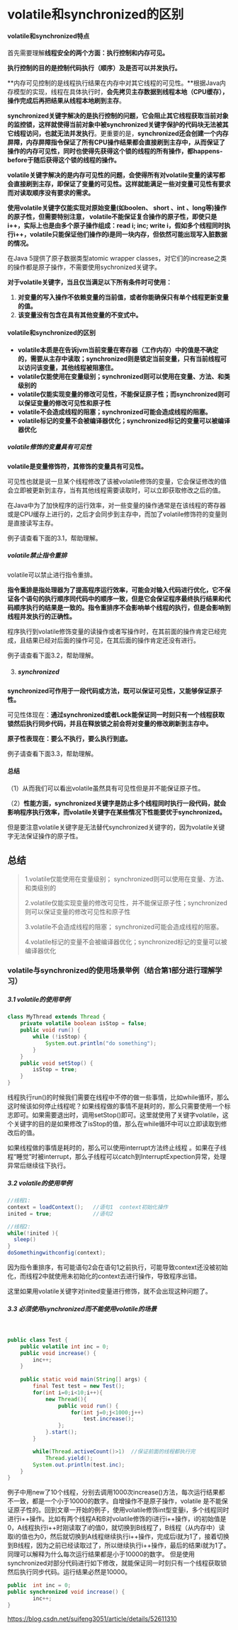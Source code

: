 # volatile和synchronized的区别

#### volatile和synchronized特点

首先需要理解**线程安全的两个方面：执行控制和内存可见。**

**执行控制的目的是控制代码执行（顺序）及是否可以并发执行。**

**内存可见控制的是线程执行结果在内存中对其它线程的可见性。**根据Java内存模型的实现，线程在具体执行时，**会先拷贝主存数据到线程本地（CPU缓存），操作完成后再把结果从线程本地刷到主存**。

**synchronized关键字解决的是执行控制的问题，它会阻止其它线程获取当前对象的监控锁，这样就使得当前对象中被synchronized关键字保护的代码块无法被其它线程访问，也就无法并发执行**。更重要的是，**synchronized还会创建一个内存屏障，内存屏障指令保证了所有CPU操作结果都会直接刷到主存中，从而保证了操作的内存可见性，同时也使得先获得这个锁的线程的所有操作，都happens-before于随后获得这个锁的线程的操作。**

**volatile关键字解决的是内存可见性的问题，会使得所有对volatile变量的读写都会直接刷到主存，即保证了变量的可见性。这样就能满足一些对变量可见性有要求而对读取顺序没有要求的需求。**

**使用volatile关键字仅能实现对原始变量(如boolen、 short 、int 、long等)操作的原子性，但需要特别注意， volatile不能保证复合操作的原子性，即使只是i++，实际上也是由多个原子操作组成：read i; inc; write i，假如多个线程同时执行i++，volatile只能保证他们操作的i是同一块内存，但依然可能出现写入脏数据的情况。**

在Java 5提供了原子数据类型atomic wrapper classes，对它们的increase之类的操作都是原子操作，不需要使用sychronized关键字。

**对于volatile关键字，当且仅当满足以下所有条件时可使用：**

1. **对变量的写入操作不依赖变量的当前值，或者你能确保只有单个线程更新变量的值。**
2. **该变量没有包含在具有其他变量的不变式中。**




#### volatile和synchronized的区别

- **volatile本质是在告诉jvm当前变量在寄存器（工作内存）中的值是不确定的，需要从主存中读取；synchronized则是锁定当前变量，只有当前线程可以访问该变量，其他线程被阻塞住。**
- **volatile仅能使用在变量级别；synchronized则可以使用在变量、方法、和类级别的**
- **volatile仅能实现变量的修改可见性，不能保证原子性；而synchronized则可以保证变量的修改可见性和原子性**
- **volatile不会造成线程的阻塞；synchronized可能会造成线程的阻塞。**
- **volatile标记的变量不会被编译器优化；synchronized标记的变量可以被编译器优化**





##### volatile修饰的变量具有可见性

**volatile是变量修饰符，其修饰的变量具有可见性。**

可见性也就是说一旦某个线程修改了该被volatile修饰的变量，它会保证修改的值会立即被更新到主存，当有其他线程需要读取时，可以立即获取修改之后的值。

在Java中为了加快程序的运行效率，对一些变量的操作通常是在该线程的寄存器或是CPU缓存上进行的，之后才会同步到主存中，而加了volatile修饰符的变量则是直接读写主存。

例子请查看下面的3.1，帮助理解。



##### volatile禁止指令重排 

volatile可以禁止进行指令重排。

**指令重排是指处理器为了提高程序运行效率，可能会对输入代码进行优化，它不保证各个语句的执行顺序同代码中的顺序一致，但是它会保证程序最终执行结果和代码顺序执行的结果是一致的。指令重排序不会影响单个线程的执行，但是会影响到线程并发执行的正确性。**

程序执行到volatile修饰变量的读操作或者写操作时，在其前面的操作肯定已经完成，且结果已经对后面的操作可见，在其后面的操作肯定还没有进行。

例子请查看下面3.2，帮助理解。



3. ##### synchronized 

**synchronized可作用于一段代码或方法，既可以保证可见性，又能够保证原子性。**

可见性体现在：**通过synchronized或者Lock能保证同一时刻只有一个线程获取锁然后执行同步代码，并且在释放锁之前会将对变量的修改刷新到主存中。**

**原子性表现在：要么不执行，要么执行到底。**

例子请查看下面3.3，帮助理解。



#### 总结

（1）从而我们可以看出volatile虽然具有可见性但是并不能保证原子性。

（2）**性能方面，synchronized关键字是防止多个线程同时执行一段代码，就会影响程序执行效率，而volatile关键字在某些情况下性能要优于synchronized。**

但是要注意volatile关键字是无法替代synchronized关键字的，因为volatile关键字无法保证操作的原子性。



## 总结

> 1.volatile仅能使用在变量级别；  synchronized则可以使用在变量、方法、和类级别的
>
> 2.volatile仅能实现变量的修改可见性，并不能保证原子性；synchronized则可以保证变量的修改可见性和原子性
>
> 3.volatile不会造成线程的阻塞； synchronized可能会造成线程的阻塞。
>
> 4.volatile标记的变量不会被编译器优化；synchronized标记的变量可以被编译器优化



### volatile与synchronized的使用场景举例（结合第1部分进行理解学习）

##### 3.1 volatile的使用举例

```java
class MyThread extends Thread {           
    private volatile boolean isStop = false;        
    public void run() {    
        while (!isStop) {    
            System.out.println("do something");    
        }    
    }    
    public void setStop() {    
        isStop = true;    
    }          
}  
```



线程执行run()的时候我们需要在线程中不停的做一些事情，比如while循环，那么这时候该如何停止线程呢？如果线程做的事情不是耗时的，那么只需要使用一个标志即可。如果需要退出时，调用setStop()即可。这里就使用了关键字volatile，这个关键字的目的是如果修改了isStop的值，那么在while循环中可以立即读取到修改后的值。

如果线程做的事情是耗时的，那么可以使用interrupt方法终止线程 。如果在子线程“睡觉”时被interrupt，那么子线程可以catch到InterruptExpection异常，处理异常后继续往下执行。

 

##### 3.2 volatile的使用举例

```java
//线程1:
context = loadContext();   //语句1  context初始化操作
inited = true;             //语句2

//线程2:
while(!inited ){
  sleep()
}
doSomethingwithconfig(context);
```



因为指令重排序，有可能语句2会在语句1之前执行，可能导致context还没被初始化，而线程2中就使用未初始化的context去进行操作，导致程序出错。

这里如果用volatile关键字对inited变量进行修饰，就不会出现这种问题了。

 

##### 3.3 必须使用synchronized而不能使用volatile的场景

​     
```java
public class Test {
    public volatile int inc = 0;
    public void increase() {
        inc++;
    }
    
    public static void main(String[] args) {
        final Test test = new Test();
        for(int i=0;i<10;i++){
            new Thread(){
                public void run() {
                    for(int j=0;j<1000;j++)
                        test.increase();
                };
            }.start();
        }

        while(Thread.activeCount()>1)  //保证前面的线程都执行完
            Thread.yield();
        System.out.println(test.inc);
    }
}
```

例子中用new了10个线程，分别去调用1000次increase()方法，每次运行结果都不一致，都是一个小于10000的数字。自增操作不是原子操作，volatile 是不能保证原子性的。回到文章一开始的例子，使用volatile修饰int型变量i，多个线程同时进行i++操作。比如有两个线程A和B对volatile修饰的i进行i++操作，i的初始值是0，A线程执行i++时刚读取了i的值0，就切换到B线程了，B线程（从内存中）读取i的值也为0，然后就切换到A线程继续执行i++操作，完成后i就为1了，接着切换到B线程，因为之前已经读取过了，所以继续执行i++操作，最后的结果i就为1了。同理可以解释为什么每次运行结果都是小于10000的数字。
但是使用synchronized对部分代码进行如下修改，就能保证同一时刻只有一个线程获取锁然后执行同步代码。运行结果必然是10000。

```java
public  int inc = 0;
public synchronized void increase() {
        inc++;
}
```

https://blog.csdn.net/suifeng3051/article/details/52611310